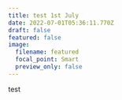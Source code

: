 ```yaml
---
title: test 1st July
date: 2022-07-01T05:36:11.770Z
draft: false
featured: false
image:
  filename: featured
  focal_point: Smart
  preview_only: false
---
```

test